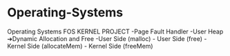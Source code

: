 # Operating-Systems
Operating Systems FOS KERNEL PROJECT -Page Fault Handler -User Heap ➔Dynamic Allocation and Free -User Side (malloc) - User Side (free) -Kernel Side (allocateMem) - Kernel Side (freeMem)
